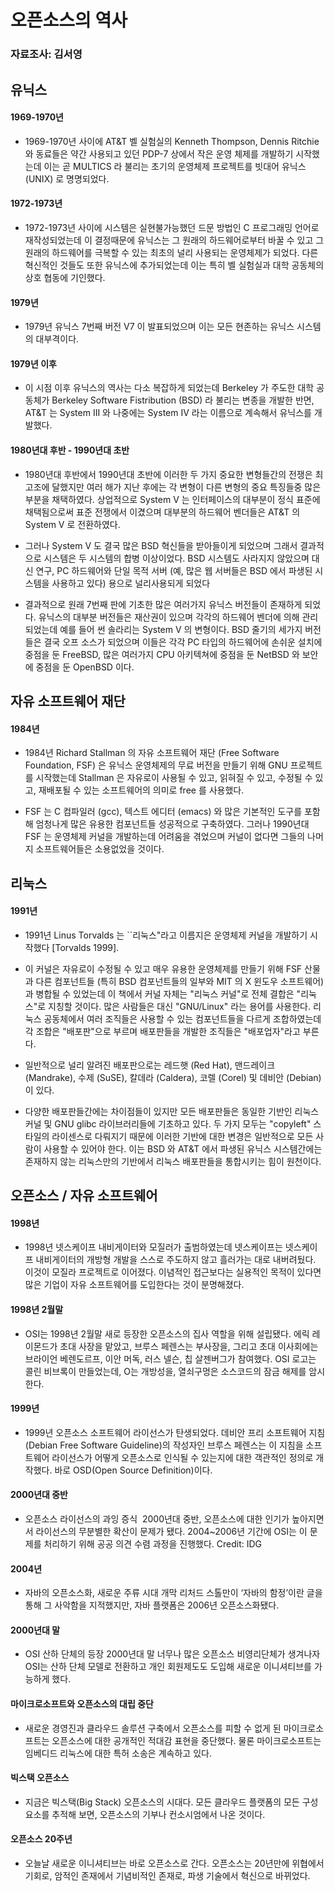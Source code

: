 # 오픈소스의 역사
### 자료조사: 김서영


## 유닉스

#### 1969-1970년

 * 1969-1970년 사이에 AT&T 벨 실험실의 Kenneth Thompson, Dennis Ritchie 와 동료들은 
약간 사용되고 있던 PDP-7 상에서 작은 운영 체제를 개발하기 시작했는데 이는 곧 MULTICS 라 불리는 
초기의 운영체제 프로젝트를 빗대어 유닉스 (UNIX) 로 명명되었다. 



#### 1972-1973년 

 * 1972-1973년 사이에 시스템은 실현불가능했던 드문 방법인 C 프로그래밍 언어로 재작성되었는데 
이 결정때문에 유닉스는 그 원래의 하드웨어로부터 바꿀 수 있고 그 원래의 하드웨어를 극복할 수 있는 
최초의 널리 사용되는 운영체제가 되었다. 다른 혁신적인 것들도 또한 유닉스에 추가되었는데 
이는 특히 벨 실험실과 대학 공동체의 상호 협동에 기인했다. 



#### 1979년

 * 1979년 유닉스 7번째 버전 V7 이 발표되었으며 이는 모든 현존하는 유닉스 시스템의 대부격이다.



#### 1979년 이후

 * 이 시점 이후 유닉스의 역사는 다소 복잡하게 되었는데 
Berkeley 가 주도한 대학 공동체가 Berkeley Software Fistribution (BSD) 라 불리는 변종을 개발한 반면,
AT&T 는 System III 와 나중에는 System IV 라는 이름으로 계속해서 유닉스를 개발했다.



#### 1980년대 후반 - 1990년대 초반

 * 1980년대 후반에서 1990년대 초반에 이러한 두 가지 중요한 변형들간의 전쟁은 최고조에 달했지만 
여러 해가 지난 후에는 각 변형이 다른 변형의 중요 특징들중 많은 부분을 채택하였다. 
상업적으로 System V 는 인터페이스의 대부분이 정식 표준에 채택됨으로써 표준 전쟁에서 이겼으며 
대부분의 하드웨어 벤더들은 AT&T 의 System V 로 전환하였다.

 * 그러나 System V 도 결국 많은 BSD 혁신들을 받아들이게 되었으며 그래서 결과적으로 시스템은 두 시스템의 합병 이상이었다. 
BSD 시스템도 사라지지 않았으며 대신 연구, PC 하드웨어와 단일 목적 서버 
(예, 많은 웹 서버들은 BSD 에서 파생된 시스템을 사용하고 있다) 용으로 널리사용되게 되었다

 * 결과적으로 원래 7번째 판에 기초한 많은 여러가지 유닉스 버전들이 존재하게 되었다. 
유닉스의 대부분 버전들은 재산권이 있으며 각각의 하드웨어 벤더에 의해 관리되었는데 예를 들어 썬 솔라리는 System V 의 변형이다. 
BSD 줄기의 세가지 버전들은 결국 오프 소스가 되었으며 
이들은 각각 PC 타입의 하드웨어에 손쉬운 설치에 중점을 둔 FreeBSD, 
많은 여러가지 CPU 아키텍쳐에 중점을 둔 NetBSD 와 보안에 중점을 둔 OpenBSD 이다. 



## 자유 소프트웨어 재단


#### 1984년

 * 1984년 Richard Stallman 의 자유 소프트웨어 재단 (Free Software Foundation, FSF) 은 
유닉스 운영체제의 무료 버전을 만들기 위해 GNU 프로젝트를 시작했는데 
Stallman 은 자유로이 사용될 수 있고, 읽혀질 수 있고, 수정될 수 있고, 재배포될 수 있는 소프트웨어의 의미로 free 를 사용했다. 

 * FSF 는 C 컴파일러 (gcc), 텍스트 에디터 (emacs) 와 많은 기본적인 도구를 포함해 
엄청나게 많은 유용한 컴포넌트들 성공적으로 구축하였다. 
그러나 1990년대 FSF 는 운영체제 커널을 개발하는데 어려움을 겪었으며 
커널이 없다면 그들의 나머지 소프트웨어들은 소용없었을 것이다. 


## 리눅스


#### 1991년

 * 1991년 Linus Torvalds 는 ``리눅스"라고 이름지은 운영체제 커널을 개발하기 시작했다 [Torvalds 1999].

 * 이 커널은 자유로이 수정될 수 있고 매우 유용한 운영체제를 만들기 위해 
FSF 산물과 다른 컴포넌트들 (특히 BSD 컴포넌트들의 일부와 MIT 의 X 윈도우 소프트웨어) 과 병합될 수 있었는데 
이 책에서 커널 자체는 "리눅스 커널"로 전체 결합은 "리눅스"로 지칭할 것이다. 
많은 사람들은 대신 "GNU/Linux" 라는 용어를 사용한다.
리눅스 공동체에서 여러 조직들은 사용할 수 있는 컴포넌트들을 다르게 조합하였는데 
각 조합은 "배포판"으로 부르며 배포판들을 개발한 조직들은 "배포업자"라고 부른다. 

 * 일반적으로 널리 알려진 배포판으로는 레드햇 (Red Hat), 맨드레이크 (Mandrake), 수제 (SuSE), 
칼데라 (Caldera), 코렐 (Corel) 및 데비안 (Debian) 이 있다.

 * 다양한 배포판들간에는 차이점들이 있지만 모든 배포판들은 동일한 기반인 리눅스 커널 및 GNU glibc 라이브러리들에 기초하고 있다. 
두 가지 모두는 "copyleft" 스타일의 라이센스로 다뤄지기 때문에 이러한 기반에 대한 변경은 일반적으로 모든 사람이 사용할 수 있어야 한다. 
이는 BSD 와 AT&T 에서 파생된 유닉스 시스템간에는 존재하지 않는 리눅스만의 기반에서 리눅스 배포판들을 통합시키는 힘이 원천이다. 




## 오픈소스 / 자유 소프트웨어


#### 1998년

 * 1998년 넷스케이프 내비게이터와 모질러가 출범하였는데 넷스케이프는 넷스케이프 내비게이터의 개방형 개발을 스스로 주도하지 않고 흘러가는 대로 내버려뒀다. 
이것이 모질라 프로젝트로 이어졌다. 이념적인 접근보다는 실용적인 목적이 있다면 많은 기업이 자유 소프트웨어를 도입한다는 것이 분명해졌다. 



#### 1998년 2월말

 * OSI는 1998년 2월말 새로 등장한 오픈소스의 집사 역할을 위해 설립됐다. 
에릭 레이몬드가 초대 사장을 맡았고, 브루스 페렌스는 부사장을, 
그리고 초대 이사회에는 브라이언 베렌도르프, 이안 머독, 러스 넬슨, 칩 살젠버그가 참여했다. 
OSI 로고는 콜린 비브록이 만들었는데, O는 개방성을, 열쇠구멍은 소스코드의 잠금 해제를 암시한다.



#### 1999년

 * 1999년 오픈소스 소프트웨어 라이선스가 탄생되었다.
데비안 프리 소프트웨어 지침(Debian Free Software Guideline)의 작성자인 브루스 페렌스는 
이 지침을 소프트웨어 라이선스가 어떻게 오픈소스로 인식될 수 있는지에 대한 객관적인 정의로 개작했다. 
바로 OSD(Open Source Definition)이다.



#### 2000년대 중반

 * 오픈소스 라이선스의 과잉 증식 
2000년대 중반, 오픈소스에 대한 인기가 높아지면서 라이선스의 무분별한 확산이 문제가 됐다.
2004~2006년 기간에 OSI는 이 문제를 처리하기 위해 공공 의견 수렴 과정을 진행했다. Credit: IDG



#### 2004년

 * 자바의 오픈소스화, 새로운 주류 시대 개막
리처드 스톨만이 ‘자바의 함정’이란 글을 통해 그 사악함을 지적했지만, 자바 플랫폼은 2006년 오픈소스화됐다.



#### 2000년대 말

 * OSI 산하 단체의 등장
2000년대 말 너무나 많은 오픈소스 비영리단체가 생겨나자 
OSI는 산하 단체 모델로 전환하고 개인 회원제도도 도입해 새로운 이니셔티브를 가능하게 했다.



#### 마이크로소프트와 오픈소스의 대립 중단

 * 새로운 경영진과 클라우드 솔루션 구축에서 오픈소스를 피할 수 없게 된 마이크로소프트는 
오픈소스에 대한 공개적인 적대감 표현을 중단했다. 물론 마이크로소프트는 임베디드 리눅스에 대한 특허 소송은 계속하고 있다.



#### 빅스택 오픈소스 

 * 지금은 빅스택(Big Stack) 오픈소스의 시대다. 
모든 클라우드 플랫폼의 모든 구성요소를 추적해 보면, 오픈소스의 기부나 컨소시엄에서 나온 것이다.



#### 오픈소스 20주년

 * 오늘날 새로운 이니셔티브는 바로 오픈소스로 간다. 
오픈소스는 20년만에 위협에서 기회로, 암적인 존재에서 기념비적인 존재로, 파생 기술에서 혁신으로 바뀌었다.


